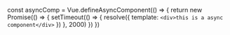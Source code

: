const asyncComp = Vue.defineAsyncComponent(() => {
  return new Promise(() => {
    setTimeout(() => {
      resolve({
        template: `<div>this is a async component</div>`
      })
    }, 2000)
  })
})
